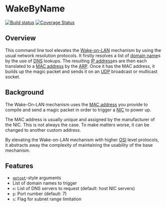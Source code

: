 WakeByName
==

[![Build status](https://ci.appveyor.com/api/projects/status/github/CodeBeast357/WakeByName?svg=true)](https://ci.appveyor.com/project/CodeBeast357/wakebyname)
[![Coverage Status](https://coveralls.io/repos/github/CodeBeast357/WakeByName/badge.svg?branch=master)](https://coveralls.io/github/CodeBeast357/WakeByName?branch=master)

Overview
--
This command line tool elevates the [Wake-on-LAN](<https://en.wikipedia.org/wiki/Wake-on-lan>) mechanism by using the usual network resolution protocols. It firstly resolves a list of [domain name](<https://en.wikipedia.org/wiki/Domain_name>)s by the use of [DNS](<https://en.wikipedia.org/wiki/Domain_Name_System> "Domain Name System") lookups. The resulting [IP address](<https://en.wikipedia.org/wiki/IP_address> "Internet Protocol address")es are then each translated to a [MAC address](<https://en.wikipedia.org/wiki/MAC_address> "Media Access Control address") by the [ARP](<https://en.wikipedia.org/wiki/Address_Resolution_Protocol> "Address Resolution Protocol"). Once it has the MAC address, it builds up the magic packet and sends it on an [UDP](<https://en.wikipedia.org/wiki/User_Datagram_Protocol> "User Datagram Protocol") broadcast or multicast socket.

Background
--
The Wake-On-LAN mechanism uses the [MAC address](<https://en.wikipedia.org/wiki/MAC_address> "Media Access Control address") you provide to compile and send a magic packet in order to trigger a [NIC](<https://en.wikipedia.org/wiki/Network_interface_controller> "Network Interface Controller") to power up.

The MAC address is usually unique and assigned by the manufacturer of the NIC. This is not always the case. To make matters worse, it can be changed to another custom address.

By elevating the Wake-on-LAN mechanism with higher [OSI](<https://en.wikipedia.org/wiki/OSI_model> "Open Systems Interconnection") level protocols, it abstracts away the complexity of maintaining the usability of the base mechanism.

Features
--
* [`getopt`](<https://en.wikipedia.org/wiki/Getopt>)-style arguments
* List of domain names to trigger
* `n`: List of DNS servers to request (default: host NIC servers)
* `p`: Port number (default: 7)
* `s`: Flag for subnet range limitation
